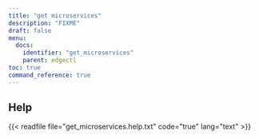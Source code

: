 ```yaml
---
title: "get microservices"
description: "FIXME"
draft: false
menu:
  docs:
    identifier: "get_microservices"
    parent: edgectl
toc: true
command_reference: true
---
```


## Help

{{< readfile file="get_microservices.help.txt" code="true" lang="text" >}}

